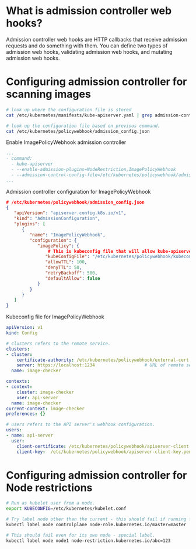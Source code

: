 # What is admission controller web hooks?

Admission controller web hooks are HTTP callbacks that receive admission requests and do something with them. You can define two types of admission web hooks, validating admission web hooks, and mutating admission web hooks.

# Configuring admission controller for scanning images
```bash
# look up where the configuration file is stored
cat /etc/kubernetes/manifests/kube-apiserver.yaml | grep admission-control-config-file

# look up the configuration file based on previous command.
cat /etc/kubernetes/policywebhook/admission_config.json
```

Enable ImagePolicyWebhook admission controller
```yaml
...
- command:
  - kube-apiserver
  - --enable-admission-plugins=NodeRestriction,ImagePolicyWebhook
  - --admission-control-config-file=/etc/kubernetes/policywebhook/admission_config.json
...
```

Admission controller configuration for ImagePolicyWebhook
```json
# /etc/kubernetes/policywebhook/admission_config.json
{
   "apiVersion": "apiserver.config.k8s.io/v1",
   "kind": "AdmissionConfiguration",
   "plugins": [
      {
         "name": "ImagePolicyWebhook",
         "configuration": {
            "imagePolicy": {
                # This is kubeconfig file that will allow kube-apiserver connection.
               "kubeConfigFile": "/etc/kubernetes/policywebhook/kubeconf",
               "allowTTL": 100,
               "denyTTL": 50,
               "retryBackoff": 500,
               "defaultAllow": false
            }
         }
      }
   ]
}
```

Kubeconfig file for ImagePolicyWebhook
```yaml
apiVersion: v1
kind: Config

# clusters refers to the remote service.
clusters:
- cluster:
    certificate-authority: /etc/kubernetes/policywebhook/external-cert.pem  # CA for verifying the remote service.
    server: https://localhost:1234                   # URL of remote service to query. Must use 'https'.
  name: image-checker

contexts:
- context:
    cluster: image-checker
    user: api-server
  name: image-checker
current-context: image-checker
preferences: {}

# users refers to the API server's webhook configuration.
users:
- name: api-server
  user:
    client-certificate: /etc/kubernetes/policywebhook/apiserver-client-cert.pem     # cert for the webhook admission controller to use
    client-key:  /etc/kubernetes/policywebhook/apiserver-client-key.pem             # key matching the cert
```

# Configuring admission controller for Node restrictions
```bash
# Run as kubelet user from a node.
export KUBECONFIG=/etc/kubernetes/kubelet.conf

# Try label node other than the current - this should fail if running from a node other than the controlplane.
kubectl label node controlplane node-role.kubernetes.io/master=master

# This should fail even for its own node - special label.
kubectl label node node1 node-restriction.kubernetes.io/abc=123
```